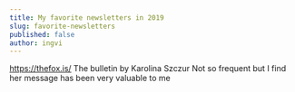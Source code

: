 ```yaml
---
title: My favorite newsletters in 2019
slug: favorite-newsletters
published: false
author: ingvi
---
```


https://thefox.is/
The bulletin by Karolina Szczur
Not so frequent but I find her message has been very valuable to me
